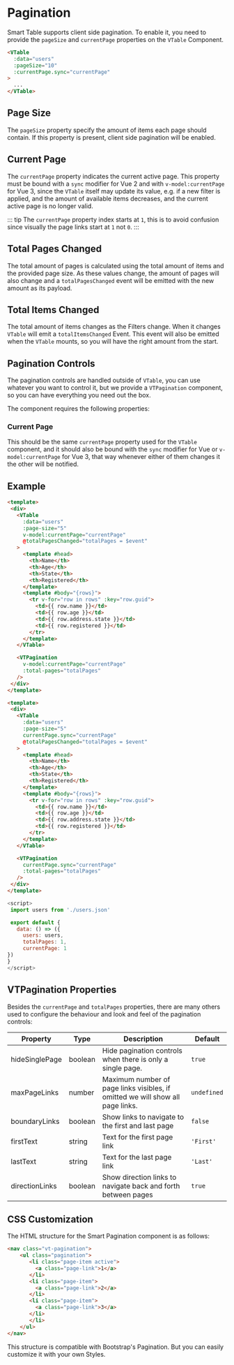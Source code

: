 # Pagination

Smart Table supports client side pagination.
To enable it, you need to provide the `pageSize` and `currentPage` properties on the `VTable` Component.

```html
<VTable
  :data="users"
  :pageSize="10"
  :currentPage.sync="currentPage"
>
  ...
</VTable>
```

## Page Size  <Badge text="number"/>
The `pageSize` property specify the amount of items each page should contain.
If this property is present, client side pagination will be enabled.

## Current Page <Badge text="number"/>
The `currentPage` property indicates the current active page.
This property must be bound with a `sync` modifier for Vue 2 and with `v-model:currentPage` for Vue 3, since the `VTable` itself
may update its value, e.g. if a new filter is applied, and the amount of available items decreases,
and the current active page is no longer valid.

::: tip
The `currentPage` property index starts at `1`,
this is to avoid confusion since visually the page links start at `1` not `0`.
:::

## Total Pages Changed  <Badge text="number"/>
The total amount of pages is calculated using the total amount of items and the provided page size.
As these values change, the amount of pages will also change and a `totalPagesChanged` event
will be emitted with the new amount as its payload.

## Total Items Changed  <Badge text="number"/>
The total amount of items changes as the Filters change. When it changes `VTable` will emit a `totalItemsChanged` Event.
This event will also be emitted when the `VTable` mounts, so you will have the right amount from the start.

## Pagination Controls
The pagination controls are handled outside of `VTable`, you can use whatever you want to control it, but we provide
a `VTPagination` component, so you can have everything you need out the box.

The component requires the following properties:

### Current Page <Badge text="number"/>
This should be the same `currentPage` property used for the `VTable` component,
and it should also be bound with the `sync` modifier for Vue or `v-model:currentPage` for Vue 3, 
that way whenever either of them changes it the other will be notified.

## Example

<CodeGroup>
  <CodeGroupItem title="vue 3" active>

 ```html
 <template>
  <div>
    <VTable
      :data="users"
      :page-size="5"
      v-model:currentPage="currentPage"
      @totalPagesChanged="totalPages = $event"
    >
      <template #head>
        <th>Name</th>
        <th>Age</th>
        <th>State</th>
        <th>Registered</th>
      </template>
      <template #body="{rows}">
        <tr v-for="row in rows" :key="row.guid">
          <td>{{ row.name }}</td>
          <td>{{ row.age }}</td>
          <td>{{ row.address.state }}</td>
          <td>{{ row.registered }}</td>
        </tr>
      </template>
    </VTable>

    <VTPagination
      v-model:currentPage="currentPage"
      :total-pages="totalPages"
    />
  </div>
</template>
 ```
  </CodeGroupItem>

  <CodeGroupItem title="vue 2">

 ```html
 <template>
  <div>
    <VTable
      :data="users"
      :page-size="5"
      currentPage.sync="currentPage"
      @totalPagesChanged="totalPages = $event"
    >
      <template #head>
        <th>Name</th>
        <th>Age</th>
        <th>State</th>
        <th>Registered</th>
      </template>
      <template #body="{rows}">
        <tr v-for="row in rows" :key="row.guid">
          <td>{{ row.name }}</td>
          <td>{{ row.age }}</td>
          <td>{{ row.address.state }}</td>
          <td>{{ row.registered }}</td>
        </tr>
      </template>
    </VTable>

    <VTPagination
      currentPage.sync="currentPage"
      :total-pages="totalPages"
    />
  </div>
</template>
 ```
  </CodeGroupItem>

<CodeGroupItem title="js">

 ```js
 <script>
  import users from './users.json'

  export default {
    data: () => ({
      users: users,
      totalPages: 1,
      currentPage: 1
})
}
</script>
```
</CodeGroupItem>
</CodeGroup>

<Pagination/>

## VTPagination Properties
Besides the `currentPage` and `totalPages` properties, there are many others used to configure the behaviour and look
and feel of the pagination controls:

| Property      | Type | Description | Default |
| ----------- | ----------- | ----------- | ----------- |
| hideSinglePage      | boolean       | Hide pagination controls when there is only a single page. | `true`
| maxPageLinks   | number        | Maximum number of page links visibles, if omitted we will show all page links. | `undefined`
| boundaryLinks | boolean | Show links to navigate to the first and last page | `false`
| firstText | string | Text for the first page link | `'First'`
| lastText | string | Text for the last page link | `'Last'`
| directionLinks | boolean | Show direction links to navigate back and forth between pages | `true`


## CSS Customization
The HTML structure for the Smart Pagination component is as follows:
```html
<nav class="vt-pagination">
    <ul class="pagination">
       <li class="page-item active">
         <a class="page-link">1</a>
       </li>
       <li class="page-item">
         <a class="page-link">2</a>
       </li>
       <li class="page-item">
         <a class="page-link">3</a>
       </li>
       </li>
    </ul>
</nav>
```
This structure is compatible with Bootstrap's Pagination. But you can easily customize it with your own Styles.
